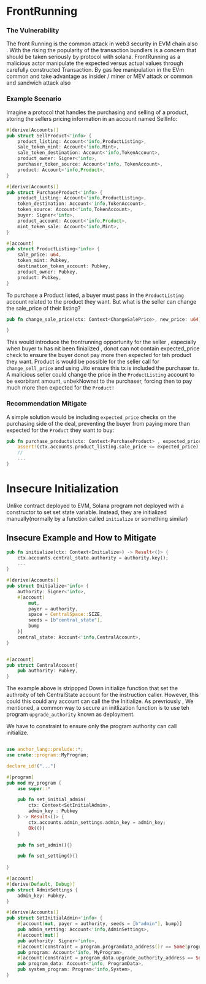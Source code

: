# FrontRunning

### The Vulnerability

The front Running is the common attack in web3 security in EVM chain also . With the rising the popularity of the transaction bundlers is a concern that should be taken seriously by protocol with solana. FrontRunning as a malicious actor manipulate the expected versus actual values through carefully constructed Transaction. By gas fee manipulation in the EVm common and take advantage as insider / miner or MEV attack or common and sandwich attack also

### Example Scenario

Imagine a protocol that handles the purchasing and selling of a product, storing the sellers pricing information in an account named SellInfo:

```Rust
#[derive(Accounts)]
pub struct SellProduct<'info> {
    product_listing: Account<'info,ProductListing>,
    sale_token_mint: Account<'info,Mint>,
    sale_token_destination: Account<'info,TokenAccount>,
    product_owner: Signer<'info>,
    purchaser_token_source: Account<'info, TokenAccount>,
    product: Account<'info,Product>,
}

#[derive(Accounts)]
pub struct PurchaseProduct<'info> {
    product_listing: Account<'info,ProductListing>,
    token_destination: Account<'info,TokenAccount>,
    token_source: Account<'info,TokenAccount>,
    buyer: Signer<'info>,
    product_account: Account<'info,Product>,
    mint_token_sale: Account<'info,Mint>,
}

#[account]
pub struct ProductListing<'info> {
    sale_price: u64,
    token_mint: Pubkey,
    destination_token_account: Pubkey,
    product_owner: Pubkey,
    product: Pubkey,
}


```

To purchase a Product listed, a buyer must pass in the `ProductListing` account related to the product they want. But what is the seller can change the sale_price of their listing?

```Rust
pub fn change_sale_price(ctx: Context<ChangeSalePrice>, new_price: u64) -> Result<()> {

}
```

This would introduce the frontrunning opportunity for the seller , especially when buyer tx has nit been finialized , donot can not contain expected_price check to ensure the buyer donot pay more then expected for teh product they want.
Product is would be possible for the seller call for `change_sell_price` and using Jito ensure this tx is included the purchaser tx. A malicious seller could change the price in the `ProductListing` account to be exorbitant amount, unbekNownst to the purchaser, forcing then to pay much more then expected for the `Product!`

### Recommendation Mitigate
A simple solution would be including `expected_price` checks on the purchasing side of the deal, preventing the buyer from paying more than expected for the `Product` they want to buy:

```Rust
pub fn purchase_products(ctx: Context<PurchaseProduct> , expected_price: u64) -> Result<()> {
    assert!(ctx.accounts.product_listing.sale_price <= expected_price);
    //
    ...
}
```


# Insecure Initialization

Unlike contract deployed to EVM, Solana program not deployed with a constructor to set set state variable. Instead, they are initialized manually(normally by a function called `initialize` or something similar) 


## Insecure Example and How to Mitigate

```Rust
pub fn initialize(ctx: Context<Initialize>) -> Result<()> {
    ctx.accounts.central_state.authority = authority.key();
    ...
}

#[derive(Accounts)]
pub struct Initialize<'info> {
    authority: Signer<'info>,
    #[account(
        mut,
        payer = authority,
        space = CentralSpace::SIZE,
        seeds = [b"central_state"],
        bump
    )]
    central_state: Account<'info,CentralAccount>,
}


#[account]
pub struct CentralAccount{
    pub authority: Pubkey,
}
```

The example above is strippped Down initialize function that set the authroity of teh CentralState account for the instruction caller. However, this could this could any account can call the the Initialize. As prevriously , We mentioned, a common way to secure an initlization function is to use teh program `upgrade_authority` known as deployment.

We have to constraint to ensure only the program authority can call initialize.

```Rust

use anchor_lang::prelude::*;
use crate::program::MyProgram;

declare_id!("...")

#[program]
pub mod my_program {
    use super::*

    pub fn set_initial_admin(
        ctx: Context<SetInitialAdmin>,
        admin_key : Pubkey
    ) -> Result<()> {
        ctx.accounts.admin_settings.admin_key = admin_key;
        Ok(())
    }

    pub fn set_admin(){}

    pub fn set_setting(){}
    
}

#[account]
#[derive(Default, Debug)]
pub struct AdminSettings {
    admin_key: Pubkey,
}

#[derive(Accounts)]
pub struct SetInitialAdmin<'info> {
    #[account(mut, payer = authority, seeds = [b"admin"], bump)]
    pub admin_setting: Account<'info,AdminSettings>,
    #[account(mut)]
    pub authority: Signer<'info>,
    #[account(constraint = program.programdata_address()? == Some(program_data.key()))]
    pub program: Account<'info, MyProgram>,
    #[account(constraint = program_data.upgrade_authority_address == Some(authority.key()))]
    pub program_data: Account<'info, ProgramData>,
    pub system_program: Program<'info,System>,
}


```

